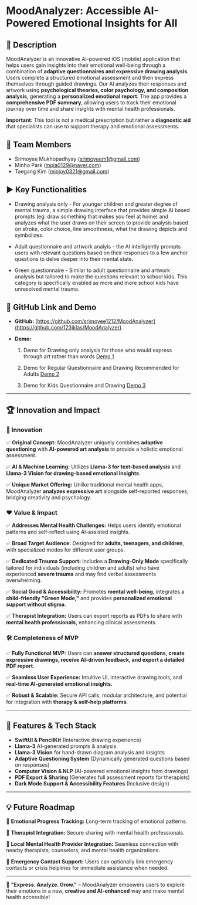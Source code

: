 # MoodAnalyzer: Accessible AI-Powered Emotional Insights for All

## 📝 Description

MoodAnalyzer is an innovative AI-powered iOS (mobile) application that helps users gain insights into their emotional well-being through a combination of **adaptive questionnaires and expressive drawing analysis**. Users complete a structured emotional assessment and then express themselves through guided drawings. Our AI analyzes their responses and artwork using **psychological theories, color psychology, and composition analysis**, generating a **personalized emotional report**. The app provides a **comprehensive PDF summary**, allowing users to track their emotional journey over time and share insights with mental health professionals.

**Important:** This tool is not a medical prescription but rather a **diagnostic aid** that specialists can use to support therapy and emotional assessments.

## 👥 Team Members

- Srimoyee Mukhopadhyay ([srimoyeem1@gmail.com](mailto:srimoyeem1@gmail.com))
- Minho Park ([mpia0129@naver.com](mailto:mpia0129@naver.com))
- Taegang Kim ([minjoy0321@gmail.com](mailto:minjoy0321@gmail.com))

## ▶️ Key Functionalities

- Drawing analysis only - For younger children and greater degree of mental trauma, a simple drawing interface that provides simple AI based prompts (eg: draw something that makes you feel at home) and analyzes what the user draws on their screen to provide analysis based on stroke, color choice, line smoothness, what the drawing depicts and symbolizes.

- Adult questionnaire and artwork analyis - the AI intelligently prompts users with relevant questions based on their responses to a few anchor questions to delve deeper into their mental state.

- Green questionnaire - Similar to adult questionnaire and artwork analysis but tailored to make the questions relevant to school kids. This category is specifically enabled as more and more school kids have unresolved mental trauma.

## 🔗 GitHub Link and Demo

- **GitHub:** [https://github.com/srimoyee1212/MoodAnalyzer](https://github.com/123jklas/MoodAnalyzer)
- **Demo:**

  1. Demo for Drawing only analysis for those who would express through art rather than words [Demo 1](https://drive.google.com/file/d/1IXE-Cb0ehQvPAkUqU3sjYfE6hUNm0WaW/view?usp=sharing)

  2. Demo for Regular Questionnaire and Drawing Recommended for Adults [Demo 2](https://drive.google.com/file/d/1-O71uGBNTHkQtAgonZPOVtC_DQ4RmBId/view?usp=sharing)

  3. Demo for Kids Questionnaire and Drawing [Demo 3](https://drive.google.com/file/d/1MuS75Mdh2IPZgF41hM_Xi7nVVLfbkYT2/view?usp=sharing)

---

## 🏆 Innovation and Impact

### 🎨 Innovation

✅ **Original Concept:** MoodAnalyzer uniquely combines **adaptive questioning** with **AI-powered art analysis** to provide a holistic emotional assessment.

✅ **AI & Machine Learning:** Utilizes **Llama-3 for text-based analysis** and **Llama-3 Vision for drawing-based emotional insights**.

✅ **Unique Market Offering:** Unlike traditional mental health apps, MoodAnalyzer **analyzes expressive art** alongside self-reported responses, bridging creativity and psychology.

### ❤️ Value & Impact

✅ **Addresses Mental Health Challenges:** Helps users identify emotional patterns and self-reflect using AI-assisted insights.

✅ **Broad Target Audience:** Designed for **adults, teenagers, and children**, with specialized modes for different user groups.

✅ **Dedicated Trauma Support:** Includes a **Drawing-Only Mode** specifically tailored for individuals (including children and adults) who have experienced **severe trauma** and may find verbal assessments overwhelming.

✅ **Social Good & Accessibility:** Promotes **mental well-being**, integrates a **child-friendly "Green Mode,"** and provides **personalized emotional support without stigma**.

✅ **Therapist Integration:** Users can export reports as PDFs to share with **mental health professionals**, enhancing clinical assessments.

### 🛠 Completeness of MVP

✅ **Fully Functional MVP:** Users can **answer structured questions, create expressive drawings, receive AI-driven feedback, and export a detailed PDF report**.

✅ **Seamless User Experience:** Intuitive UI, interactive drawing tools, and **real-time AI-generated emotional insights**.

✅ **Robust & Scalable:** Secure API calls, modular architecture, and potential for integration with **therapy & self-help platforms**.

---

## 🚀 Features & Tech Stack

- **SwiftUI & PencilKit** (Interactive drawing experience)
- **Llama-3** AI-generated prompts & analysis
- **Llama-3 Vision** for hand-drawn diagram analysis and insights
- **Adaptive Questioning System** (Dynamically generated questions based on responses)
- **Computer Vision & NLP** (AI-powered emotional insights from drawings)
- **PDF Export & Sharing** (Generates full assessment reports for therapists)
- **Dark Mode Support & Accessibility Features** (Inclusive design)

---

## 💡 Future Roadmap

🔹 **Emotional Progress Tracking:** Long-term tracking of emotional patterns.

🔹 **Therapist Integration:** Secure sharing with mental health professionals.

🔹 **Local Mental Health Provider Integration:** Seamless connection with nearby therapists, counselors, and mental health organizations.

🔹 **Emergency Contact Support:** Users can optionally link emergency contacts or crisis helplines for immediate assistance when needed.

---

🎨 **"Express. Analyze. Grow."** – MoodAnalyzer empowers users to explore their emotions in a new, **creative and AI-enhanced** way and make mental health accessible!
